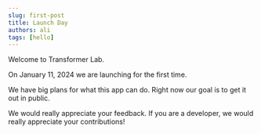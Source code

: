 ```yaml
---
slug: first-post
title: Launch Day
authors: ali
tags: [hello]
---
```


Welcome to Transformer Lab.

On January 11, 2024 we are launching for the first time.

<!--truncate-->

We have big plans for what this app can do. Right now our goal is to get it out in public.

We would really appreciate your feedback. If you are a developer, we would really appreciate your contributions!
